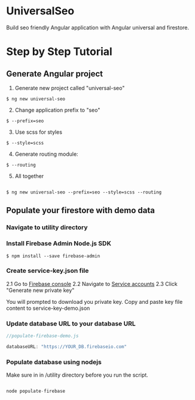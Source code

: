 # UniversalSeo

Build seo friendly Angular application with Angular universal and firestore.

# Step by Step Tutorial

## Generate Angular project

1. Generate new project called "universal-seo"
```
$ ng new universal-seo
```
2. Change application prefix to "seo"
```
$ --prefix=seo
```
3. Use scss for styles
```
$ --style=scss
```
4. Generate routing module:
```
$ --routing
```
5. All together
```

$ ng new universal-seo --prefix=seo --style=scss --routing

```


## Populate your firestore with demo data

### Navigate to utility directory

### Install Firebase Admin Node.js SDK
```
$ npm install --save firebase-admin
```

### Create service-key.json file
  2.1 Go to [Firebase console](https://console.firebase.google.com/)
  2.2 Navigate to [Service accounts](https://console.firebase.google.com/project/_/settings/serviceaccounts/adminsdk)
  2.3 Click "Generate new private key"
 
 You will prompted to download you private key. Copy and paste key file content to service-key-demo.json
 
### Update database URL to your database URL

```javascript
//populate-firebase-demo.js

databaseURL: "https://YOUR_DB.firebaseio.com"

```

### Populate database using nodejs
Make sure in in /utility directory before you run the script.

```javascript

node populate-firebase

```
 
